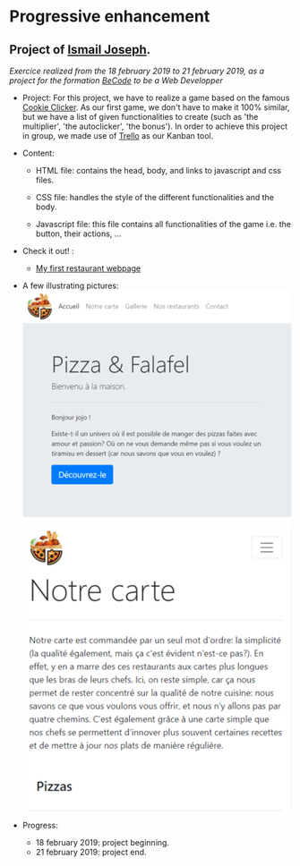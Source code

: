 
Progressive enhancement
=================================

Project of [Ismail Joseph](https://github.com/Fesouille).
----------------------------------

*Exercice realized from the 18 february 2019 to 21 february 2019, as a project for the formation [BeCode](https://www.becode.org/) to be a Web Developper*


* Project:
For this project, we have to realize a game based on the famous [Cookie Clicker](http://orteil.dashnet.org/cookieclicker/). As our first game, we don't have to make it 100% similar, but we have a list of given functionalities to create (such as 'the multiplier', 'the autoclicker', 'the bonus'). In order to achieve this project in group, we made use of [Trello](https://trello.com/) as our Kanban tool.

* Content:
	* HTML file: contains the head, body, and links to javascript and css files.

	* CSS file: handles the style of the different functionalities and the body.

	* Javascript file: this file contains all functionalities of the game i.e. the button, their actions, ...


* Check it out! :
	* [My first restaurant webpage]("https://fesouille.github.io/bootstrap-resto-website/")

* A few illustrating pictures:
![Screenshot 1 restaurant](assets/img/screenshot1.png)
![Screenshot 2 restaurant](assets/img/screenshot2.png)


* Progress: 
	* 18 february 2019: project beginning.
	* 21 february 2019: project end.